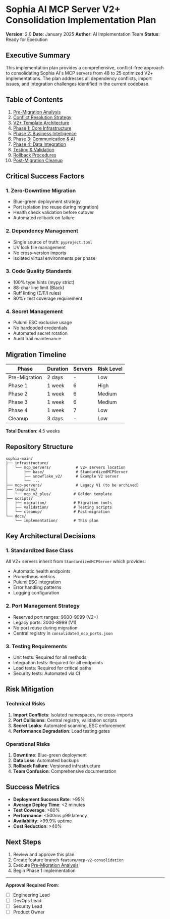 # Sophia AI MCP Server V2+ Consolidation Implementation Plan

**Version**: 2.0
**Date**: January 2025
**Author**: AI Implementation Team
**Status**: Ready for Execution

## Executive Summary

This implementation plan provides a comprehensive, conflict-free approach to consolidating Sophia AI's MCP servers from 48 to 25 optimized V2+ implementations. The plan addresses all dependency conflicts, import issues, and integration challenges identified in the current codebase.

## Table of Contents

1. [Pre-Migration Analysis](./01_PRE_MIGRATION_ANALYSIS.md)
2. [Conflict Resolution Strategy](./02_CONFLICT_RESOLUTION_STRATEGY.md)
3. [V2+ Template Architecture](./03_V2_TEMPLATE_ARCHITECTURE.md)
4. [Phase 1: Core Infrastructure](./04_PHASE1_CORE_INFRASTRUCTURE.md)
5. [Phase 2: Business Intelligence](./05_PHASE2_BUSINESS_INTELLIGENCE.md)
6. [Phase 3: Communication & AI](./06_PHASE3_COMMUNICATION_AI.md)
7. [Phase 4: Data Integration](./07_PHASE4_DATA_INTEGRATION.md)
8. [Testing & Validation](./08_TESTING_VALIDATION.md)
9. [Rollback Procedures](./09_ROLLBACK_PROCEDURES.md)
10. [Post-Migration Cleanup](./10_POST_MIGRATION_CLEANUP.md)

## Critical Success Factors

### 1. Zero-Downtime Migration
- Blue-green deployment strategy
- Port isolation (no reuse during migration)
- Health check validation before cutover
- Automated rollback on failure

### 2. Dependency Management
- Single source of truth: `pyproject.toml`
- UV lock file management
- No cross-version imports
- Isolated virtual environments per phase

### 3. Code Quality Standards
- 100% type hints (mypy strict)
- 88-char line limit (Black)
- Ruff linting (E/F/I rules)
- 80%+ test coverage requirement

### 4. Secret Management
- Pulumi ESC exclusive usage
- No hardcoded credentials
- Automated secret rotation
- Audit trail maintenance

## Migration Timeline

| Phase | Duration | Servers | Risk Level |
|-------|----------|---------|------------|
| Pre-Migration | 2 days | - | Low |
| Phase 1 | 1 week | 6 | High |
| Phase 2 | 1 week | 6 | Medium |
| Phase 3 | 1 week | 6 | Medium |
| Phase 4 | 1 week | 7 | Low |
| Cleanup | 3 days | - | Low |

**Total Duration**: 4.5 weeks

## Repository Structure

```
sophia-main/
├── infrastructure/
│   └── mcp_servers/           # V2+ servers location
│       ├── base/              # StandardizedMCPServer
│       ├── snowflake_v2/      # Example V2 server
│       └── ...
├── mcp-servers/               # Legacy V1 (to be archived)
├── templates/
│   └── mcp_v2_plus/          # Golden template
├── scripts/
│   ├── migration/            # Migration tools
│   ├── validation/           # Testing scripts
│   └── cleanup/              # Post-migration
└── docs/
    └── implementation/       # This plan
```

## Key Architectural Decisions

### 1. Standardized Base Class
All V2+ servers inherit from `StandardizedMCPServer` which provides:
- Automatic health endpoints
- Prometheus metrics
- Pulumi ESC integration
- Error handling patterns
- Logging configuration

### 2. Port Management Strategy
- Reserved port ranges: 9000-9099 (V2+)
- Legacy ports: 3000-8999 (V1)
- No port reuse during migration
- Central registry in `consolidated_mcp_ports.json`

### 3. Testing Requirements
- Unit tests: Required for all methods
- Integration tests: Required for all endpoints
- Load tests: Required for critical paths
- Security tests: Automated via CI

## Risk Mitigation

### Technical Risks
1. **Import Conflicts**: Isolated namespaces, no cross-imports
2. **Port Collisions**: Central registry, validation scripts
3. **Secret Leaks**: Automated scanning, ESC enforcement
4. **Performance Degradation**: Load testing gates

### Operational Risks
1. **Downtime**: Blue-green deployment
2. **Data Loss**: Automated backups
3. **Rollback Failure**: Versioned infrastructure
4. **Team Confusion**: Comprehensive documentation

## Success Metrics

- **Deployment Success Rate**: >95%
- **Average Deploy Time**: <2 minutes
- **Test Coverage**: >80%
- **Performance**: <500ms p99 latency
- **Availability**: >99.9% uptime
- **Cost Reduction**: >40%

## Next Steps

1. Review and approve this plan
2. Create feature branch `feature/mcp-v2-consolidation`
3. Execute [Pre-Migration Analysis](./01_PRE_MIGRATION_ANALYSIS.md)
4. Begin Phase 1 implementation

---

**Approval Required From**:
- [ ] Engineering Lead
- [ ] DevOps Lead
- [ ] Security Lead
- [ ] Product Owner
